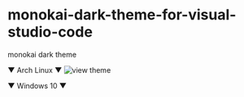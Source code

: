 # monokai-dark-theme-for-visual-studio-code
monokai dark theme

▼ Arch Linux ▼
![view theme](https://user-images.githubusercontent.com/78329485/107107813-4b7b3d80-6812-11eb-9720-446e9d13fec2.png)

▼ Windows 10 ▼

